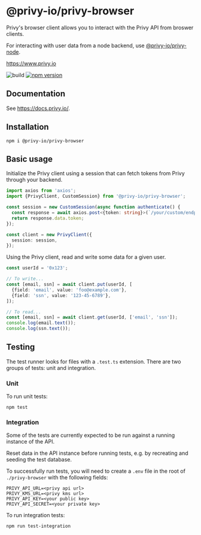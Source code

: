 # @privy-io/privy-browser

Privy's browser client allows you to interact with the Privy API from broswer clients.

For interacting with user data from a node backend, use [@privy-io/privy-node](https://www.npmjs.com/package/@privy-io/privy-node).

https://www.privy.io

![build](https://github.com/privy-io/privy-js/actions/workflows/tests.yml/badge.svg)
[![npm version](https://badge.fury.io/js/@privy-io%2Fprivy-browser.svg)](https://www.npmjs.com/package/@privy-io/privy-browser)

## Documentation

See https://docs.privy.io/.

## Installation

```
npm i @privy-io/privy-browser
```

## Basic usage

Initialize the Privy client using a session that can fetch tokens from Privy through your backend.

```typescript
import axios from 'axios';
import {PrivyClient, CustomSession} from '@privy-io/privy-browser';

const session = new CustomSession(async function authenticate() {
  const response = await axios.post<{token: string}>(`/your/custom/endpoint`);
  return response.data.token;
});

const client = new PrivyClient({
  session: session,
});
```

Using the Privy client, read and write some data for a given user.

```typescript
const userId = '0x123';

// To write...
const [email, ssn] = await client.put(userId, [
  {field: 'email', value: 'foo@example.com'},
  {field: 'ssn', value: '123-45-6789'},
]);

// To read...
const [email, ssn] = await client.get(userId, ['email', 'ssn']);
console.log(email.text());
console.log(ssn.text());
```

## Testing

The test runner looks for files with a `.test.ts` extension. There are two groups of tests: unit and integration.

### Unit

To run unit tests:

```
npm test
```

### Integration

Some of the tests are currently expected to be run against a running instance of the API.

Reset data in the API instance before running tests, e.g. by recreating and seeding the test database.

To successfully run tests, you will need to create a `.env` file in the root of `./privy-browser` with the following fields:

```
PRIVY_API_URL=<privy api url>
PRIVY_KMS_URL=<privy kms url>
PRIVY_API_KEY=<your public key>
PRIVY_API_SECRET=<your private key>
```

To run integration tests:

```
npm run test-integration
```
